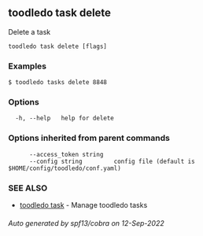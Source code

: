## toodledo task delete

Delete a task

```
toodledo task delete [flags]
```

### Examples

```
$ toodledo tasks delete 8848

```

### Options

```
  -h, --help   help for delete
```

### Options inherited from parent commands

```
      --access_token string   
      --config string         config file (default is $HOME/config/toodledo/conf.yaml)
```

### SEE ALSO

* [toodledo task](toodledo_task.md)	 - Manage toodledo tasks

###### Auto generated by spf13/cobra on 12-Sep-2022
